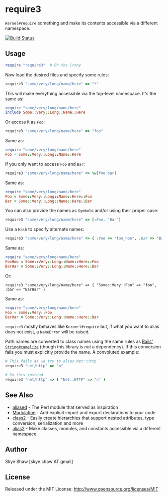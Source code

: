 # require3

`Kernel#require` something and make its contents accessible via a different namespace.

[![Build Status](https://travis-ci.org/sshaw/require3.svg?branch=master)](https://travis-ci.org/sshaw/require3)

## Usage

```rb
require "require3"  # Oh the irony
```

Now load the desired files and specify some rules:
```rb
require3 "some/very/long/name/here" => "*"
```

This will make everything accessible via the top-level namespace. It's the same as:
```rb
require "some/very/long/name/here"
include Some::Very::Long::Name::Here
```

Or access it as `Foo`:
```rb
require3 "some/very/long/name/here" => "foo"
```

Same as:
```rb
require "some/very/long/name/here"
Foo = Some::Very::Long::Name::Here
```

If you only want to access `Foo` and `Bar`:
```rb
require3 "some/very/long/name/here" => %w[foo bar]
```

Same as:
```rb
require "some/very/long/name/here"
Foo = Some::Very::Long::Name::Here::Foo
Bar = Some::Very::Long::Name::Here::Bar
```

You can also provide the names as `Symbol`s and/or using their proper case:
```rb
require3 "some/very/long/name/here" => [:Foo, "Bar"]
```

Use a `Hash` to specify alternate names:
```rb
require3 "some/very/long/name/here" => { :foo => "foo_hoo", :bar => "BarHar" }
```


Same as:
```rb
require "some/very/long/name/here"
FooHoo = Some::Very::Long::Name::Here::Foo
BarHar = Some::Very::Long::Name::Here::Bar
```

Or:
```
require3 "some/very/long/name/here" => { "Some::Very::Foo" => "foo", :bar => "BarHar" }
```

Same as:
```rb
require "some/very/long/name/here"
Foo = Some::Very::Foo
BarHar = Some::Very::Long::Name::Here::Bar
```

`require3` mostly behaves like `Kernerl#require` but, if what you want to alias does not exist, a `NameError` will be raised.

Path names are converted to class names using the same rules as [Rails' `String#camelize`](https://api.rubyonrails.org/v4.2.6/classes/ActiveSupport/Inflector.html#method-i-camelize) (though this library _is not_ a dependency). If this conversion fails you must explicitly provide the name. A convoluted example:

```rb
# This fails as we try to alias Net::Http
require3 "net/http" => "n"

# Do this instead
require3 "net/http" => { "Net::HTTP" => "n" }
```

## See Also

* [aliased](https://metacpan.org/pod/aliased) - The Perl module that served as inspiration
* [Modulation](https://github.com/digital-fabric/modulation) - Add explicit import and export declarations to your code
* [class2](https://github.com/sshaw/class2) - Easily create hierarchies that support nested attributes, type conversion, serialization and more
* [alias2](https://github.com/sshaw/alias2) - Make classes, modules, and constants accessible via a different namespace.

## Author

Skye Shaw [skye.shaw AT gmail]

## License

Released under the MIT License: http://www.opensource.org/licenses/MIT
